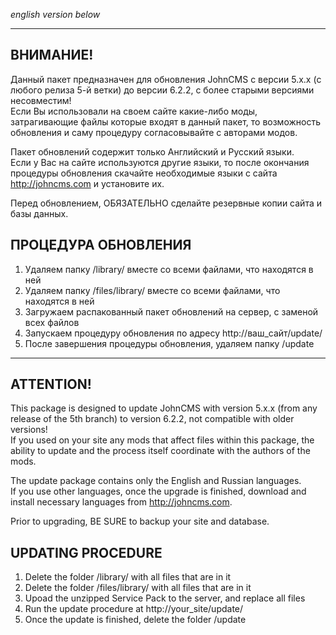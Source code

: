 *english version below*
____________________________________________________________
## ВНИМАНИЕ!
Данный пакет предназначен для обновления JohnCMS с версии 5.x.x (c любого релиза 5-й ветки) до версии 6.2.2, с более старыми версиями несовместим!  
Если Вы использовали на своем сайте какие-либо моды, затрагивающие файлы
которые входят в данный пакет, то возможность обновления и саму процедуру
согласовывайте с авторами модов.

Пакет обновлений содержит только Английский и Русский языки.  
Если у Вас на сайте используются другие языки, то после окончания процедуры обновления
скачайте необходимые языки с сайта http://johncms.com и установите их.

Перед обновлением, ОБЯЗАТЕЛЬНО сделайте резервные копии сайта и базы данных.

## ПРОЦЕДУРА ОБНОВЛЕНИЯ  
  1. Удаляем папку /library/ вместе со всеми файлами, что находятся в ней  
  2. Удаляем папку /files/library/ вместе со всеми файлами, что находятся в ней
  3. Загружаем распакованный пакет обновлений на сервер, с заменой всех файлов  
  4. Запускаем процедуру обновления по адресу http://ваш_сайт/update/  
  5. После завершения процедуры обновления, удаляем папку /update  


____________________________________________________________
## ATTENTION!
This package is designed to update JohnCMS with version 5.x.x (from any release of the 5th branch) to version 6.2.2, not compatible with older versions!  
If you used on your site any mods that affect files within this package,
the ability to update and the process itself coordinate with the authors of the mods.

The update package contains only the English and Russian languages.  
If you use other languages, once the upgrade is finished,
download and install necessary languages from http://johncms.com.

Prior to upgrading, BE SURE to backup your site and database.

## UPDATING PROCEDURE
  1. Delete the folder /library/ with all files that are in it
  2. Delete the folder /files/library/ with all files that are in it
  3. Upoad the unzipped Service Pack to the server, and replace all files
  4. Run the update procedure at http://your_site/update/
  5. Once the update is finished, delete the folder /update